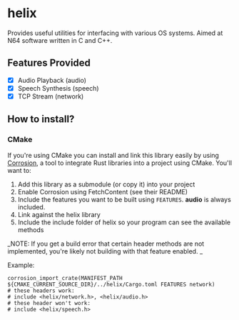 # helix

Provides useful utilities for interfacing with various OS systems. Aimed at N64 software written in C and C++.

## Features Provided
- [x] Audio Playback (audio)
- [x] Speech Synthesis (speech)
- [x] TCP Stream (network)

## How to install?

### CMake
If you're using CMake you can install and link this library easily by using [Corrosion](), a tool to integrate Rust libraries into a project using CMake. You'll want to:

1. Add this library as a submodule (or copy it) into your project
2. Enable Corrosion using FetchContent (see their README)
3. Include the features you want to be built using `FEATURES`. **audio** is always included.
4. Link against the helix library
5. Include the include folder of helix so your program can see the available methods

_NOTE: If you get a build error that certain header methods are not implemented, you're likely not building with that feature enabled. _

Example:
```
corrosion_import_crate(MANIFEST_PATH ${CMAKE_CURRENT_SOURCE_DIR}/../helix/Cargo.toml FEATURES network)
# these headers work:
# include <helix/network.h>, <helix/audio.h>
# these header won't work:
# include <helix/speech.h>
```
